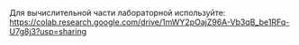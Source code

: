 Для вычислительной части лабораторной используйте: https://colab.research.google.com/drive/1mWY2pOajZ96A-Vb3qB_be1RFq-U7g8j3?usp=sharing
